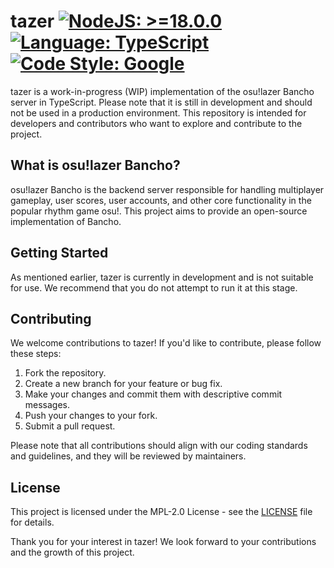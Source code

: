 # tazer [![NodeJS: >=18.0.0](https://img.shields.io/badge/NodeJS->=18.0.0-green.svg)](https://nodejs.org) [![Language: TypeScript](https://img.shields.io/badge/language-typescript-blue.svg)](https://www.typescriptlang.org) [![Code Style: Google](https://img.shields.io/badge/code%20style-gts-blueviolet.svg)](https://github.com/google/gts)

tazer is a work-in-progress (WIP) implementation of the osu!lazer Bancho server in TypeScript. Please note that it is still in development and should not be used in a production environment. This repository is intended for developers and contributors who want to explore and contribute to the project.

## What is osu!lazer Bancho?

osu!lazer Bancho is the backend server responsible for handling multiplayer gameplay, user scores, user accounts, and other core functionality in the popular rhythm game osu!. This project aims to provide an open-source implementation of Bancho.

## Getting Started

As mentioned earlier, tazer is currently in development and is not suitable for use. We recommend that you do not attempt to run it at this stage.

## Contributing

We welcome contributions to tazer! If you'd like to contribute, please follow these steps:

1. Fork the repository.
2. Create a new branch for your feature or bug fix.
3. Make your changes and commit them with descriptive commit messages.
4. Push your changes to your fork.
5. Submit a pull request.

Please note that all contributions should align with our coding standards and guidelines, and they will be reviewed by maintainers.

## License

This project is licensed under the MPL-2.0 License - see the [LICENSE](LICENSE) file for details.


Thank you for your interest in tazer! We look forward to your contributions and the growth of this project.